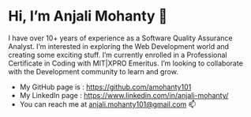 #  Hi, I’m Anjali Mohanty 👋

I have over 10+ years of experience as a Software Quality Assurance Analyst. I’m interested in exploring the Web Development world and creating some exciting stuff.
I’m currently enrolled in a Professional Certificate in Coding with MIT|XPRO Emeritus. I’m looking to collaborate with the Development community to learn and grow.

- My GitHub page is :  https://github.com/amohanty101
- My LinkedIn page :   https://www.linkedin.com/in/anjali-mohanty/
- You can reach me at anjali.mohanty101@gmail.com 📫


<!---
amohanty101/amohanty101 is a ✨ special ✨ repository because its `README.md` (this file) appears on your GitHub profile.
You can click the Preview link to take a look at your changes.
--->
